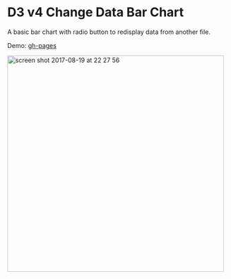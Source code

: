 # D3 v4 Change Data Bar Chart

A basic bar chart with radio button to redisplay data from another file.

Demo: [gh-pages](https://shanegibney.github.io/d3-v4-Change-Dataset-JSON/)

<img width="490" alt="screen shot 2017-08-19 at 22 27 56" src="https://user-images.githubusercontent.com/17167992/29490236-b877a6b0-852d-11e7-928f-c71b5b24c8c8.png">
